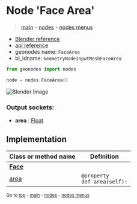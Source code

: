 # Node 'Face Area'

> [main](../structure.md) - [nodes](nodes.md) - [nodes menus](nodes_menus.md)

- [Blender reference](https://docs.blender.org/manual/en/latest/modeling/geometry_nodes/mesh/face_area.html)
- [api reference](https://docs.blender.org/api/current/bpy.types.GeometryNodeInputMeshFaceArea.html)
- geonodes name: `FaceArea`
- bl_idname: `GeometryNodeInputMeshFaceArea`

```python
from geonodes import nodes

node = nodes.FaceArea()
```

![Blender Image](https://docs.blender.org/manual/en/latest/_images/node-types_GeometryNodeInputMeshFaceArea.webp)

### Output sockets:

- **area** : [Float](Float.md)

## Implementation

| Class or method name | Definition |
|----------------------|------------|
| **[Face](Face.md)** |
| [area](Face.md#area-property) | `@property`<br> `def area(self):` |

<sub>Go to [top](#node-Face-Area) - [main](../structure.md) - [nodes](nodes.md) - [nodes menus](nodes_menus.md)</sub>

